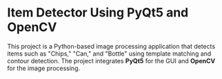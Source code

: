 # Item Detector Using PyQt5 and OpenCV

This project is a Python-based image processing application that detects items such as "Chips," "Can," and "Bottle" using template matching and contour detection. The project integrates **PyQt5** for the GUI and **OpenCV** for the image processing.
